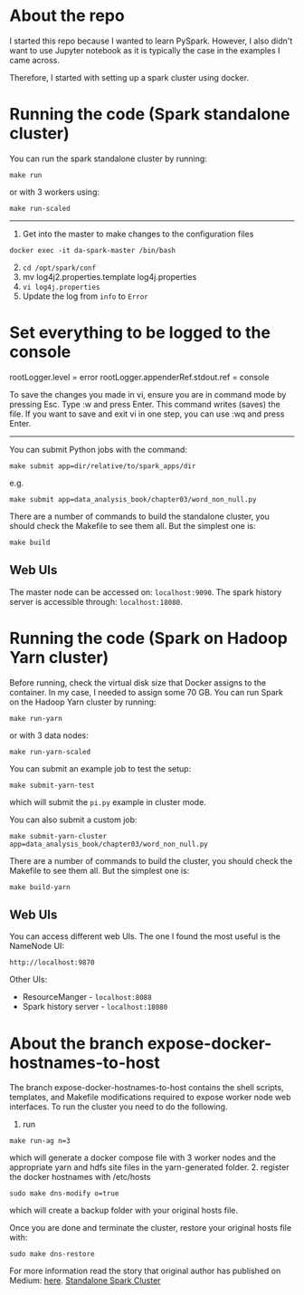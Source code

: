 # About the repo

I started this repo because I wanted to learn PySpark.
However, I also didn't want to use Jupyter notebook as it
is typically the case in the examples I came across. 

Therefore, I started with setting up a spark cluster 
using docker. 




# Running the code (Spark standalone cluster)
You can run the spark standalone cluster by running:
```shell
make run
```
or with 3 workers using:
```shell
make run-scaled
```

---

1. Get into the master to make changes to the configuration files
```shell
docker exec -it da-spark-master /bin/bash
```
2. `cd /opt/spark/conf`
3. mv log4j2.properties.template log4j.properties
4. `vi log4j.properties`
5. Update the log from `info` to `Error`


# Set everything to be logged to the console
rootLogger.level = error
rootLogger.appenderRef.stdout.ref = console

To save the changes you made in vi, ensure you are in command mode by pressing Esc.
Type :w and press Enter. This command writes (saves) the file.
If you want to save and exit vi in one step, you can use :wq and press Enter.

---



You can submit Python jobs with the command:
```shell
make submit app=dir/relative/to/spark_apps/dir
```
e.g. 
```shell
make submit app=data_analysis_book/chapter03/word_non_null.py
```

There are a number of commands to build the standalone cluster,
you should check the Makefile to see them all. But the
simplest one is:
```shell
make build
```

## Web UIs
The master node can be accessed on:
`localhost:9090`. 
The spark history server is accessible through:
`localhost:18080`.


# Running the code (Spark on Hadoop Yarn cluster)
Before running, check the virtual disk size that Docker
assigns to the container. In my case, I needed to assign
some 70 GB.
You can run Spark on the Hadoop Yarn cluster by running:
```shell
make run-yarn
```
or with 3 data nodes:
```shell
make run-yarn-scaled
```
You can submit an example job to test the setup:
```shell
make submit-yarn-test
```
which will submit the `pi.py` example in cluster mode.

You can also submit a custom job:
```shell
make submit-yarn-cluster app=data_analysis_book/chapter03/word_non_null.py
```

There are a number of commands to build the cluster,
you should check the Makefile to see them all. But the
simplest one is:
```shell
make build-yarn
```

## Web UIs
You can access different web UIs. The one I found the most 
useful is the NameNode UI:
```shell
http://localhost:9870
```

Other UIs:
- ResourceManger - `localhost:8088`
- Spark history server - `localhost:18080`

# About the branch expose-docker-hostnames-to-host
The branch expose-docker-hostnames-to-host contains the 
shell scripts, templates, and Makefile modifications 
required to expose worker node web interfaces. To run 
the cluster you need to do the following. 
1. run
```shell
make run-ag n=3
```
which will generate a docker compose file with 3 worker
nodes and the appropriate yarn and hdfs site files
in the yarn-generated folder.
2. register the docker hostnames with /etc/hosts
```shell
sudo make dns-modify o=true
```
which will create a backup folder with your original
hosts file.

Once you are done and terminate the cluster, restore 
your original hosts file with:
```shell
sudo make dns-restore
```



For more information read the story that original author has published on Medium:
[here](https://medium.com/@MarinAgli1/using-hostnames-to-access-hadoop-resources-running-on-docker-5860cd7aeec1).
[Standalone Spark Cluster](https://medium.com/@MarinAgli1/setting-up-a-spark-standalone-cluster-on-docker-in-layman-terms-8cbdc9fdd14b)



